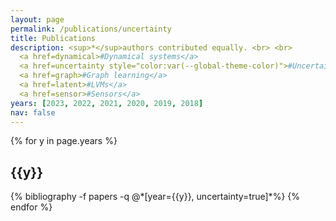 ```yaml
---
layout: page
permalink: /publications/uncertainty
title: Publications
description: <sup>*</sup>authors contributed equally. <br> <br>
  <a href=dynamical>#Dynamical systems</a>
  <a href=uncertainty style="color:var(--global-theme-color)">#Uncertainty estimation</a>
  <a href=graph>#Graph learning</a>
  <a href=latent>#LVMs</a>
  <a href=sensor>#Sensors</a>
years: [2023, 2022, 2021, 2020, 2019, 2018]
nav: false
---
```


<div class="publications">

{% for y in page.years %}
  <h2 class="year">{{y}}</h2>
  {% bibliography -f papers -q @*[year={{y}}, uncertainty=true]*%}
{% endfor %}

</div>
